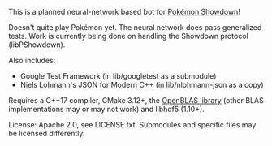 This is a planned neural-network based bot for [Pokémon Showdown!](https://pokemonshowdown.com/)

Doesn't quite play Pokémon yet. The neural network does pass generalized tests. Work is currently being done on handling the Showdown protocol (libPShowdown).

Also includes:

* Google Test Framework (in lib/googletest as a submodule)
* Niels Lohmann's JSON for Modern C++ (in lib/nlohmann-json as a copy)

Requires a C++17 compiler, CMake 3.12+, the [OpenBLAS library](https://www.openblas.net/) (other BLAS implementations may or may not work) and libhdf5 (1.10+).

License: Apache 2.0, see LICENSE.txt. Submodules and specific files may be licensed differently.
